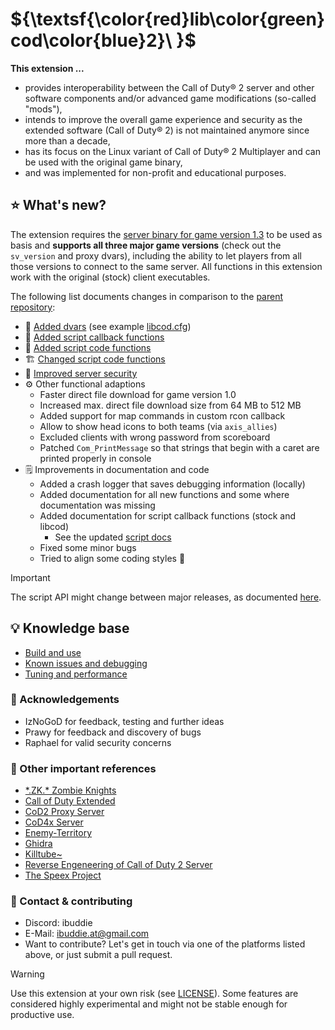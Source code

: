 # ${\textsf{\color{red}lib\color{green}cod\color{blue}2}\ }$

**This extension ...**
- provides interoperability between the Call of Duty&reg; 2 server and other software components and/or advanced game modifications (so-called "mods"),
- intends to improve the overall game experience and security as the extended software (Call of Duty&reg; 2) is not maintained anymore since more than a decade,
- has its focus on the Linux variant of Call of Duty&reg; 2 Multiplayer and can be used with the original game binary,
- and was implemented for non-profit and educational purposes.

## ⭐ What's new?

The extension requires the [server binary for game version 1.3](cod2_lnxded) to be used as basis and **supports all three major game versions** (check out the `sv_version` and proxy dvars), including the ability to let players from all those versions to connect to the same server. All functions in this extension work with the original (stock) client executables.

The following list documents changes in comparison to the [parent repository](doc/history.md):

- 🔢 [Added dvars](doc/added_dvars.md) (see example [libcod.cfg](doc/libcod.cfg))
- 🔀 [Added script callback functions](doc/added_script_callback_functions.md)
- 🔣 [Added script code functions](doc/added_script_functions.md)
- 🏗 [Changed script code functions](doc/changed_script_functions.md)
- 🚨 [Improved server security](doc/security_features.md)
- ⚙ Other functional adaptions
  - Faster direct file download for game version 1.0
  - Increased max. direct file download size from 64 MB to 512 MB
  - Added support for map commands in custom rcon callback
  - Allow to show head icons to both teams (via `axis_allies`)
  - Excluded clients with wrong password from scoreboard
  - Patched `Com_PrintMessage` so that strings that begin with a caret are printed properly in console
- 🗒 Improvements in documentation and code
  - Added a crash logger that saves debugging information (locally)
  - Added documentation for all new functions and some where documentation was missing
  - Added documentation for script callback functions (stock and libcod)
    - See the updated [script docs](https://www.ibuddie.at/libcod/index.html)
  - Fixed some minor bugs
  - Tried to align some coding styles 💩

> [!IMPORTANT]
> The script API might change between major releases, as documented [here](doc/changed_script_functions.md).

## 💡 Knowledge base
- [Build and use](doc/building.md)
- [Known issues and debugging](doc/debugging.md)
- [Tuning and performance](doc/tuning.md)

### 🤝 Acknowledgements
- IzNoGoD for feedback, testing and further ideas
- Prawy for feedback and discovery of bugs
- Raphael for valid security concerns

### 🔗 Other important references
- [\*.ZK.\* Zombie Knights](https://discord.gg/f9uS49Hhcs)
- [Call of Duty Extended](https://github.com/xtnded/codextended)
- [CoD2 Proxy Server](https://github.com/filthyfreak/CoD2_Proxy_Server)
- [CoD4x Server](https://github.com/callofduty4x/CoD4x_Server)
- [Enemy-Territory](https://github.com/id-Software/Enemy-Territory)
- [Ghidra](https://github.com/NationalSecurityAgency/ghidra)
- [Killtube~](https://killtube.org/)
- [Reverse Engeneering of Call of Duty 2 Server](https://github.com/voron00/CoD2rev_Server)
- [The Speex Project](https://www.speex.org/)

### 💬 Contact & contributing
- Discord: ibuddie
- E-Mail: [ibuddie.at@gmail.com](mailto:ibuddie.at@gmail.com)
- Want to contribute? Let's get in touch via one of the platforms listed above, or just submit a pull request.

> [!WARNING]
> Use this extension at your own risk (see [LICENSE](LICENSE.md)). Some features are considered highly experimental and might not be stable enough for productive use.
